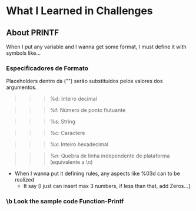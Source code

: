  # What I Learned in Challenges

## About PRINTF
When I put any variable and I wanna get some format, I must define it with symbols like... 

### Especificadores de Formato
Placeholders dentro da ("") serão substituídos pelos valores dos argumentos.
        
>>> %d: Inteiro decimal

>>> %f: Número de ponto flutuante

>>> %s: String

>>> %c: Caractere

>>> %x: Inteiro hexadecimal

>>> %n: Quebra de linha independente de plataforma (equivalente a \n)

 - When I wanna put it defining rules, any aspects like %03d can to be realized 
   - It say [I just can insert max 3 numbers, if less than that, add Zeros...]
### \b Look the sample code Function-Printf
    

    